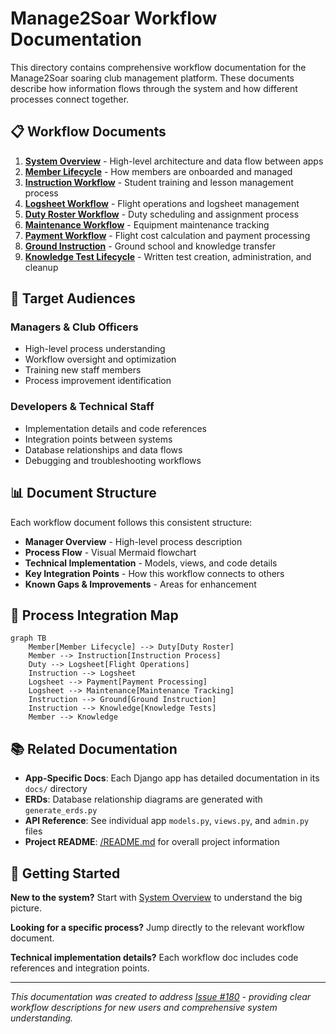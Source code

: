# Manage2Soar Workflow Documentation

This directory contains comprehensive workflow documentation for the Manage2Soar soaring club management platform. These documents describe how information flows through the system and how different processes connect together.

## 📋 **Workflow Documents**

1. **[System Overview](01-system-overview.md)** - High-level architecture and data flow between apps
2. **[Member Lifecycle](02-member-lifecycle.md)** - How members are onboarded and managed
3. **[Instruction Workflow](03-instruction-workflow.md)** - Student training and lesson management process
4. **[Logsheet Workflow](04-logsheet-workflow.md)** - Flight operations and logsheet management
5. **[Duty Roster Workflow](05-duty-roster-workflow.md)** - Duty scheduling and assignment process
6. **[Maintenance Workflow](06-maintenance-workflow.md)** - Equipment maintenance tracking
7. **[Payment Workflow](07-payment-workflow.md)** - Flight cost calculation and payment processing
8. **[Ground Instruction](08-ground-instruction.md)** - Ground school and knowledge transfer
9. **[Knowledge Test Lifecycle](09-knowledge-test-lifecycle.md)** - Written test creation, administration, and cleanup

## 🎯 **Target Audiences**

### **Managers & Club Officers**
- High-level process understanding
- Workflow oversight and optimization
- Training new staff members
- Process improvement identification

### **Developers & Technical Staff**
- Implementation details and code references
- Integration points between systems
- Database relationships and data flows
- Debugging and troubleshooting workflows

## 📊 **Document Structure**

Each workflow document follows this consistent structure:

- **Manager Overview** - High-level process description
- **Process Flow** - Visual Mermaid flowchart
- **Technical Implementation** - Models, views, and code details
- **Key Integration Points** - How this workflow connects to others
- **Known Gaps & Improvements** - Areas for enhancement

## 🔄 **Process Integration Map**

```mermaid
graph TB
    Member[Member Lifecycle] --> Duty[Duty Roster]
    Member --> Instruction[Instruction Process]
    Duty --> Logsheet[Flight Operations]
    Instruction --> Logsheet
    Logsheet --> Payment[Payment Processing]
    Logsheet --> Maintenance[Maintenance Tracking]
    Instruction --> Ground[Ground Instruction]
    Instruction --> Knowledge[Knowledge Tests]
    Member --> Knowledge
```

## 📚 **Related Documentation**

- **App-Specific Docs**: Each Django app has detailed documentation in its `docs/` directory
- **ERDs**: Database relationship diagrams are generated with `generate_erds.py`
- **API Reference**: See individual app `models.py`, `views.py`, and `admin.py` files
- **Project README**: [/README.md](../../README.md) for overall project information

## 🚀 **Getting Started**

**New to the system?** Start with [System Overview](01-system-overview.md) to understand the big picture.

**Looking for a specific process?** Jump directly to the relevant workflow document.

**Technical implementation details?** Each workflow doc includes code references and integration points.

---

*This documentation was created to address [Issue #180](https://github.com/pietbarber/Manage2Soar/issues/180) - providing clear workflow descriptions for new users and comprehensive system understanding.*